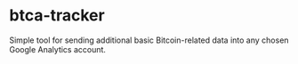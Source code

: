 # btca-tracker
Simple tool for sending additional basic Bitcoin-related data into any chosen Google Analytics account.
